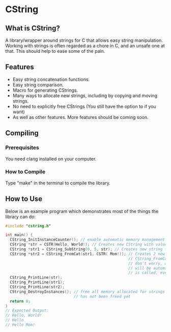 # CString
## What is CString?
A library/wrapper around strings for C that allows easy string manipulation. Working with strings is often regarded as
a chore in C, and an unsafe one at that. This should help to ease some of the pain.
## Features
* Easy string concatenation functions.
* Easy string comparison.
* Macro for generating CStrings.
* Many ways to allocate new strings, including by copying and moving strings.
* No need to explicitly free CStrings (You still have the option to if you want)
* As well as other features.
More features should be coming soon.
## Compiling
### Prerequisites
You need clang installed on your computer.
### How to Compile
Type "make" in the terminal to compile the library.
## How to Use
Below is an example program which demonstrates most of the things the library can do:
```c
#include "cstring.h"

int main() {
  CString_InitInstanceCounter(); // enable automatic memory management of CStrings
  CString *str = CSTR(Hello, World!); // Creates new CString with value "Hello, World!" and length of 13
  CString *str1 = CString_SubString(0, 5, str); // Creates new string from first 5 elements of str, or "Hello"
  CString *str2 = CString_FromCat(str1, CSTR( Mom!)); // Creates 2 new strings: the one returned from
                                                      // CString_FromCat, and the one returned from CSTR
                                                      // don't worry, any string allocated with CSTR macro
                                                      // will be automatically freed when CString_DestroyInstances
                                                      // is called, even when not assigned to a variable.
  CString_PrintLine(str);
  CString_PrintLine(str1);
  CString_PrintLine(str2);
  CString_DestroyInstances(); // free all memory allocated for strings that 
                              // has not been freed yet
  return 0;
}
// Expected Output:
// Hello, World!
// Hello
// Hello Mom!
```
